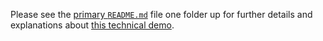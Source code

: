 Please see the [primary `README.md`](../README.md) file one folder up for further details and explanations about [this technical demo](../README.md#demo-08---centralize-project-meta-data-to-eliminate-redundancies-or-how-to-get-the-version-string-into-your-application).

